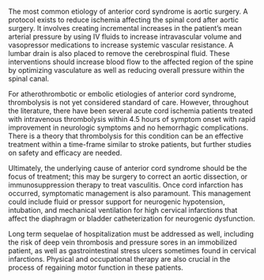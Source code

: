 The most common etiology of anterior cord syndrome is aortic surgery. A protocol exists to reduce ischemia affecting the spinal cord after aortic surgery. It involves creating incremental increases in the patient’s mean arterial pressure by using IV fluids to increase intravascular volume and vasopressor medications to increase systemic vascular resistance. A lumbar drain is also placed to remove the cerebrospinal fluid. These interventions should increase blood flow to the affected region of the spine by optimizing vasculature as well as reducing overall pressure within the spinal canal.

For atherothrombotic or embolic etiologies of anterior cord syndrome, thrombolysis is not yet considered standard of care. However, throughout the literature, there have been several acute cord ischemia patients treated with intravenous thrombolysis within 4.5 hours of symptom onset with rapid improvement in neurologic symptoms and no hemorrhagic complications. There is a theory that thrombolysis for this condition can be an effective treatment within a time-frame similar to stroke patients, but further studies on safety and efficacy are needed.

Ultimately, the underlying cause of anterior cord syndrome should be the focus of treatment; this may be surgery to correct an aortic dissection, or immunosuppression therapy to treat vasculitis. Once cord infarction has occurred, symptomatic management is also paramount. This management could include fluid or pressor support for neurogenic hypotension, intubation, and mechanical ventilation for high cervical infarctions that affect the diaphragm or bladder catheterization for neurogenic dysfunction.

Long term sequelae of hospitalization must be addressed as well, including the risk of deep vein thrombosis and pressure sores in an immobilized patient, as well as gastrointestinal stress ulcers sometimes found in cervical infarctions. Physical and occupational therapy are also crucial in the process of regaining motor function in these patients.
